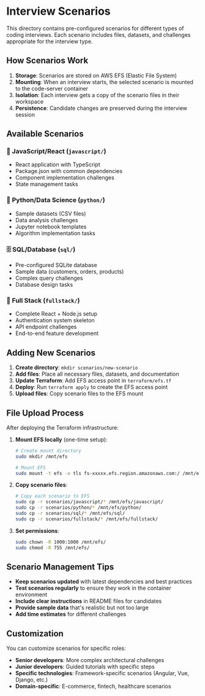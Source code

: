 # Interview Scenarios

This directory contains pre-configured scenarios for different types of coding interviews. Each scenario includes files, datasets, and challenges appropriate for the interview type.

## How Scenarios Work

1. **Storage**: Scenarios are stored on AWS EFS (Elastic File System)
2. **Mounting**: When an interview starts, the selected scenario is mounted to the code-server container
3. **Isolation**: Each interview gets a copy of the scenario files in their workspace
4. **Persistence**: Candidate changes are preserved during the interview session

## Available Scenarios

### 📱 JavaScript/React (`javascript/`)
- React application with TypeScript
- Package.json with common dependencies
- Component implementation challenges
- State management tasks

### 🐍 Python/Data Science (`python/`)
- Sample datasets (CSV files)
- Data analysis challenges
- Jupyter notebook templates
- Algorithm implementation tasks

### 🗄️ SQL/Database (`sql/`)
- Pre-configured SQLite database
- Sample data (customers, orders, products)
- Complex query challenges
- Database design tasks

### 🔧 Full Stack (`fullstack/`)
- Complete React + Node.js setup
- Authentication system skeleton
- API endpoint challenges
- End-to-end feature development

## Adding New Scenarios

1. **Create directory**: `mkdir scenarios/new-scenario`
2. **Add files**: Place all necessary files, datasets, and documentation
3. **Update Terraform**: Add EFS access point in `terraform/efs.tf`
4. **Deploy**: Run `terraform apply` to create the EFS access point
5. **Upload files**: Copy scenario files to the EFS mount

## File Upload Process

After deploying the Terraform infrastructure:

1. **Mount EFS locally** (one-time setup):
   ```bash
   # Create mount directory
   sudo mkdir /mnt/efs
   
   # Mount EFS
   sudo mount -t efs -o tls fs-xxxxx.efs.region.amazonaws.com:/ /mnt/efs
   ```

2. **Copy scenario files**:
   ```bash
   # Copy each scenario to EFS
   sudo cp -r scenarios/javascript/* /mnt/efs/javascript/
   sudo cp -r scenarios/python/* /mnt/efs/python/
   sudo cp -r scenarios/sql/* /mnt/efs/sql/
   sudo cp -r scenarios/fullstack/* /mnt/efs/fullstack/
   ```

3. **Set permissions**:
   ```bash
   sudo chown -R 1000:1000 /mnt/efs/
   sudo chmod -R 755 /mnt/efs/
   ```

## Scenario Management Tips

- **Keep scenarios updated** with latest dependencies and best practices
- **Test scenarios regularly** to ensure they work in the container environment
- **Include clear instructions** in README files for candidates
- **Provide sample data** that's realistic but not too large
- **Add time estimates** for different challenges

## Customization

You can customize scenarios for specific roles:
- **Senior developers**: More complex architectural challenges
- **Junior developers**: Guided tutorials with specific steps
- **Specific technologies**: Framework-specific scenarios (Angular, Vue, Django, etc.)
- **Domain-specific**: E-commerce, fintech, healthcare scenarios